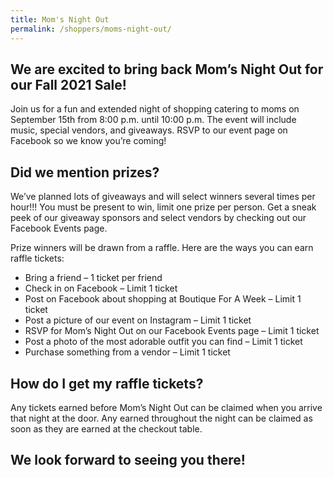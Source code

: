 ```yaml
---
title: Mom's Night Out
permalink: /shoppers/moms-night-out/
---
```


## We are excited to bring back Mom’s Night Out for our Fall 2021 Sale!

Join us for a fun and extended night of shopping catering to moms on September 15th from 8:00 p.m. until 10:00 p.m. The event will include music, special vendors, and giveaways. RSVP to our event page on Facebook so we know you’re coming!

## Did we mention prizes?

We’ve planned lots of giveaways and will select winners several times per hour!!! You must be present to win, limit one prize per person. Get a sneak peek of our giveaway sponsors and select vendors by checking out our Facebook Events page.

Prize winners will be drawn from a raffle. Here are the ways you can earn raffle tickets:

* Bring a friend – 1 ticket per friend
* Check in on Facebook – Limit 1 ticket
* Post on Facebook about shopping at Boutique For A Week – Limit 1 ticket
* Post a picture of our event on Instagram – Limit 1 ticket
* RSVP for Mom’s Night Out on our Facebook Events page – Limit 1 ticket
* Post a photo of the most adorable outfit you can find – Limit 1 ticket
* Purchase something from a vendor – Limit 1 ticket

## How do I get my raffle tickets?

Any tickets earned before Mom’s Night Out can be claimed when you arrive that night at the door. Any earned throughout the night can be claimed as soon as they are earned at the checkout table.

## We look forward to seeing you there!
